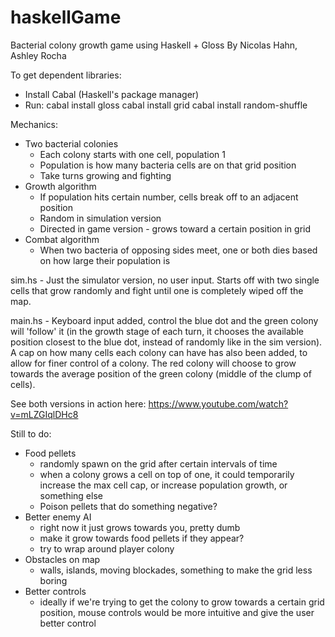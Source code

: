 # haskellGame
Bacterial colony growth game using Haskell + Gloss
By Nicolas Hahn, Ashley Rocha

To get dependent libraries:
- Install Cabal (Haskell's package manager)
- Run:
    cabal install gloss
    cabal install grid
    cabal install random-shuffle

Mechanics:
- Two bacterial colonies
  - Each colony starts with one cell, population 1
  - Population is how many bacteria cells are on that grid position
  - Take turns growing and fighting
- Growth algorithm
  - If population hits certain number, cells break off to an adjacent position
  - Random in simulation version
  - Directed in game version - grows toward a certain position in grid
- Combat algorithm
  - When two bacteria of opposing sides meet, one or both dies based on how large their population is


sim.hs - Just the simulator version, no user input. Starts off with two single cells that grow randomly and fight until one is completely wiped off the map.

main.hs - Keyboard input added, control the blue dot and the green colony will 'follow' it (in the growth stage of each turn, it chooses the available position closest to the blue dot, instead of randomly like in the sim version). A cap on how many cells each colony can have has also been added, to allow for finer control of a colony. The red colony will choose to grow towards the average position of the green colony (middle of the clump of cells).


See both versions in action here: https://www.youtube.com/watch?v=mLZGIqlDHc8


Still to do:
- Food pellets
  - randomly spawn on the grid after certain intervals of time
  - when a colony grows a cell on top of one, it could temporarily increase the max cell cap, or increase population growth, or something else
  - Poison pellets that do something negative?
- Better enemy AI
  - right now it just grows towards you, pretty dumb
  - make it grow towards food pellets if they appear?
  - try to wrap around player colony
- Obstacles on map
  - walls, islands, moving blockades, something to make the grid less boring
- Better controls
  - ideally if we're trying to get the colony to grow towards a certain grid position, mouse controls would be more intuitive and give the user better control
